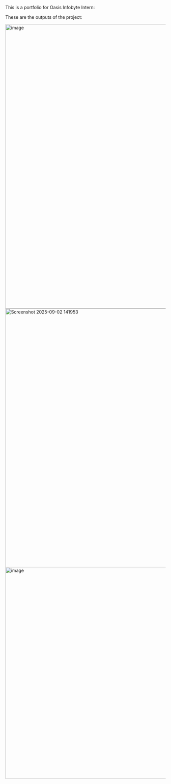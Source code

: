 This is a portfolio for Oasis Infobyte Intern:

These are the outputs of the project:

<img width="1850" height="894" alt="image" src="https://github.com/user-attachments/assets/4e6630eb-83a6-4118-a458-502871ccaba6" />

<img width="1703" height="813" alt="Screenshot 2025-09-02 141953" src="https://github.com/user-attachments/assets/4293633a-d461-4323-b9d2-8b5f95c1a16d" />

<img width="1644" height="666" alt="image" src="https://github.com/user-attachments/assets/9a97ce71-ccc0-4134-a047-e2c0a600497c" />
